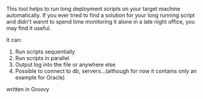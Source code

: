 This tool helps to run long deployment scripts on your target machine automatically.
If you ever tried to find a solution for your long running script 
and didn't wannt to spend time monitoring it alone in a late night office, 
you may find it useful.

It can:
1) Run scripts sequentially
2) Run scripts in parallel
3) Output log into the file or anywhere else
4) Possible to connect to db, servers...(although for now it contains only an example for Oracle)

written in Groovy

